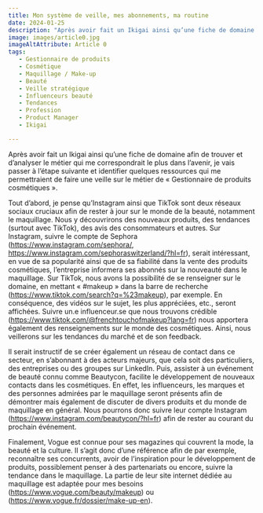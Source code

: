 ```yaml
---
title: Mon système de veille, mes abonnements, ma routine
date: 2024-01-25
description: "Après avoir fait un Ikigai ainsi qu’une fiche de domaine afin de trouver et d’analyser le métier qui me correspondrait le plus dans l’avenir, je vais passer à l’étape suivante et identifier quelques ressources qui me permettraient de faire une veille sur le métier de « Gestionnaire de produits cosmétiques »."
image: images/article0.jpg
imageAltAttribute: Article 0
tags:
   - Gestionnaire de produits
   - Cosmétique
   - Maquillage / Make-up
   - Beauté
   - Veille stratégique
   - Influenceurs beauté
   - Tendances
   - Profession
   - Product Manager
   - Ikigai

---
```


Après avoir fait un Ikigai ainsi qu’une fiche de domaine afin de trouver et d’analyser le métier qui me correspondrait le plus dans l’avenir, je vais passer à l’étape suivante et identifier quelques ressources qui me permettraient de faire une veille sur le métier de « Gestionnaire de produits cosmétiques ».

Tout d’abord, je pense qu’Instagram ainsi que TikTok sont deux réseaux sociaux cruciaux afin de rester à jour sur le monde de la beauté, notamment le maquillage. Nous y découvrirons des nouveaux produits, des tendances (surtout avec TikTok), des avis des consommateurs et autres. Sur Instagram, suivre le compte de Sephora (https://www.instagram.com/sephora/, https://www.instagram.com/sephoraswitzerland/?hl=fr), serait intéressant, en vue de sa popularité ainsi que de sa fiabilité dans la vente des produits cosmétiques, l’entreprise informera ses abonnés sur la nouveauté dans le maquillage. Sur TikTok, nous avons la possibilité de se renseigner sur le domaine, en mettant « #makeup » dans la barre de recherche (https://www.tiktok.com/search?q=%23makeup), par exemple. En conséquence, des vidéos sur le sujet, les plus appréciées, etc., seront affichées. Suivre un.e influenceur.se que nous trouvons crédible (https://www.tiktok.com/@frenchtouchofmakeup?lang=fr) nous apportera également des renseignements sur le monde des cosmétiques. Ainsi, nous veillerons sur les tendances du marché et de son feedback.

Il serait instructif de se créer également un réseau de contact dans ce secteur, en s’abonnant à des acteurs majeurs, que cela soit des particuliers, des entreprises ou des groupes sur LinkedIn. Puis, assister à un événement de beauté connu comme Beautycon, facilite le développement de nouveaux contacts dans les cosmétiques. En effet, les influenceurs, les marques et des personnes admirées par le maquillage seront présents afin de démontrer mais également de discuter de divers produits et du monde de maquillage en général. Nous pourrons donc suivre leur compte Instagram (https://www.instagram.com/beautycon/?hl=fr) afin de rester au courant du prochain événement.

Finalement, Vogue est connue pour ses magazines qui couvrent la mode, la beauté et la culture. Il s’agit donc d’une référence afin de par exemple, reconnaître ses concurrents, avoir de l’inspiration pour le développement de produits, possiblement penser à des partenariats ou encore, suivre la tendance dans le maquillage. La partie de leur site internet dédiée au maquillage est adaptée pour mes besoins (https://www.vogue.com/beauty/makeup) ou (https://www.vogue.fr/dossier/make-up-en).